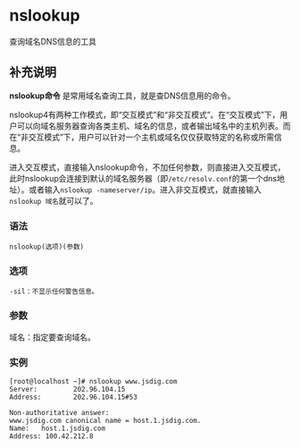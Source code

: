 nslookup
===

查询域名DNS信息的工具

## 补充说明

**nslookup命令** 是常用域名查询工具，就是查DNS信息用的命令。

nslookup4有两种工作模式，即“交互模式”和“非交互模式”。在“交互模式”下，用户可以向域名服务器查询各类主机、域名的信息，或者输出域名中的主机列表。而在“非交互模式”下，用户可以针对一个主机或域名仅仅获取特定的名称或所需信息。

进入交互模式，直接输入nslookup命令，不加任何参数，则直接进入交互模式，此时nslookup会连接到默认的域名服务器（即`/etc/resolv.conf`的第一个dns地址）。或者输入`nslookup -nameserver/ip`。进入非交互模式，就直接输入`nslookup 域名`就可以了。

###  语法

```shell
nslookup(选项)(参数)
```

###  选项

```shell
-sil：不显示任何警告信息。
```

###  参数

域名：指定要查询域名。

###  实例

```shell
[root@localhost ~]# nslookup www.jsdig.com
Server:         202.96.104.15
Address:        202.96.104.15#53

Non-authoritative answer:
www.jsdig.com canonical name = host.1.jsdig.com.
Name:   host.1.jsdig.com
Address: 100.42.212.8
```


<!-- Linux命令行搜索引擎：https://github.com/wsdo/linux-complete-guide.git -->
